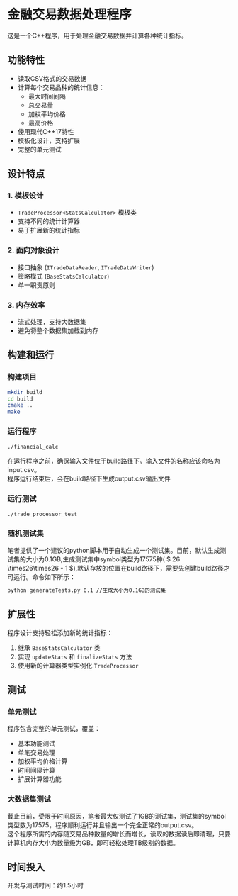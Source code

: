 # 金融交易数据处理程序

这是一个C++程序，用于处理金融交易数据并计算各种统计指标。

## 功能特性

- 读取CSV格式的交易数据
- 计算每个交易品种的统计信息：
  - 最大时间间隔
  - 总交易量
  - 加权平均价格
  - 最高价格
- 使用现代C++17特性
- 模板化设计，支持扩展
- 完整的单元测试

## 设计特点

### 1. 模板设计
- `TradeProcessor<StatsCalculator>` 模板类
- 支持不同的统计计算器
- 易于扩展新的统计指标

### 2. 面向对象设计
- 接口抽象 (`ITradeDataReader`, `ITradeDataWriter`)
- 策略模式 (`BaseStatsCalculator`)
- 单一职责原则

### 3. 内存效率
- 流式处理，支持大数据集
- 避免将整个数据集加载到内存

## 构建和运行

### 构建项目
```bash
mkdir build
cd build
cmake ..
make
```

### 运行程序

```bash
./financial_calc
```
在运行程序之前，确保输入文件位于build路径下。输入文件的名称应该命名为input.csv。   
程序运行结束后，会在build路径下生成output.csv输出文件

### 运行测试
```bash
./trade_processor_test
```

### 随机测试集
笔者提供了一个建议的python脚本用于自动生成一个测试集。目前，默认生成测试集的大小为0.1GB,生成测试集中symbol类型为17575种( $ 26 \times26\times26 - 1 $),默认存放的位置在build路径下，需要先创建build路径才可运行。命令如下所示：

```bash
python generateTests.py 0.1 //生成大小为0.1GB的测试集
```

## 扩展性

程序设计支持轻松添加新的统计指标：

1. 继承 `BaseStatsCalculator` 类
2. 实现 `updateStats` 和 `finalizeStats` 方法
3. 使用新的计算器类型实例化 `TradeProcessor`

## 测试

### 单元测试

程序包含完整的单元测试，覆盖：
- 基本功能测试
- 单笔交易处理
- 加权平均价格计算
- 时间间隔计算
- 扩展计算器功能

### 大数据集测试

截止目前，受限于时间原因，笔者最大仅测试了1GB的测试集，测试集的symbol类型数为17575，程序顺利运行并且输出一个完全正常的output.csv。  
这个程序所需的内存随交易品种数量的增长而增长，读取的数据读后即清理，只要计算机内存大小为数量级为GB，即可轻松处理TB级别的数据。

## 时间投入

开发与测试时间：约1.5小时